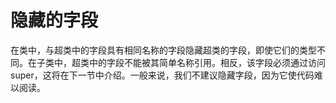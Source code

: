# 隐藏的字段

在类中，与超类中的字段具有相同名称的字段隐藏超类的字段，即使它们的类型不同。在子类中，超类中的字段不能被其简单名称引用。相反，该字段必须通过访问super，这将在下一节中介绍。一般来说，我们不建议隐藏字段，因为它使代码难以阅读。